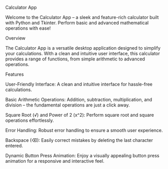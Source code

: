 Calculator App

Welcome to the Calculator App – a sleek and feature-rich calculator built with Python and Tkinter. Perform basic and advanced mathematical operations with ease!

Overview

The Calculator App is a versatile desktop application designed to simplify your calculations. With a clean and intuitive user interface, this calculator provides a range of functions, from simple arithmetic to advanced operations.

Features

User-Friendly Interface: A clean and intuitive interface for hassle-free calculations.

Basic Arithmetic Operations: Addition, subtraction, multiplication, and division – the fundamental operations are just a click away.

Square Root (√) and Power of 2 (x^2): Perform square root and square operations effortlessly.

Error Handling: Robust error handling to ensure a smooth user experience.

Backspace (⌫): Easily correct mistakes by deleting the last character entered.

Dynamic Button Press Animation: Enjoy a visually appealing button press animation for a responsive and interactive feel.
